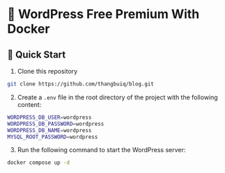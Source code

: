 # 🐋 WordPress Free Premium With Docker

## 🚀 Quick Start

1. Clone this repository

```bash
git clone https://github.com/thangbuiq/blog.git
```

2. Create a `.env` file in the root directory of the project with the following content:

```bash
WORDPRESS_DB_USER=wordpress
WORDPRESS_DB_PASSWORD=wordpress
WORDPRESS_DB_NAME=wordpress
MYSQL_ROOT_PASSWORD=wordpress
```

3. Run the following command to start the WordPress server:

```bash
docker compose up -d
```